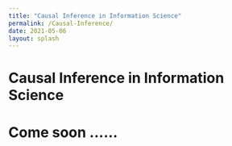 ```yaml
---
title: "Causal Inference in Information Science"
permalink: /Causal-Inference/
date: 2021-05-06
layout: splash
---
```


# Causal Inference in Information Science
# Come soon ......
